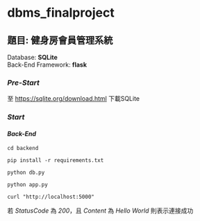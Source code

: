 # dbms_finalproject

## 題目: 健身房會員管理系統
   Database: **SQLite** <br>
   Back-End Framework: **flask**

### *Pre-Start*
  至 https://sqlite.org/download.html 下載SQLite

### *Start*

#### *Back-End*

```shell
cd backend
```
```shell
pip install -r requirements.txt
```
```shell
python db.py
```
```shell
python app.py
```
```shell
curl "http://localhost:5000"
```
若 *StatusCode* 為 *200*，且 *Content* 為 *Hello World* 則表示連接成功
